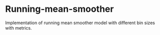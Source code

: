 # Running-mean-smoother
Implementation of running mean smoother model with different bin sizes with metrics.
